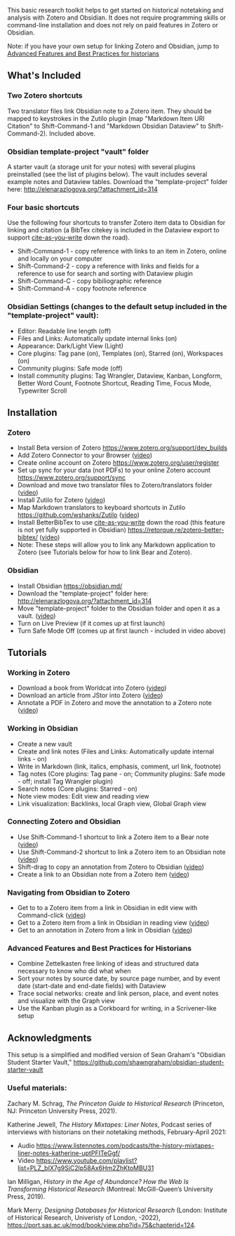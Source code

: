 This basic research toolkit helps to get started on historical notetaking and analysis with Zotero and Obsidian. It does not require programming skills or command-line installation and does not rely on paid features in Zotero or Obsidian.

Note: if you have your own setup for linking Zotero and Obsidian, jump to [Advanced Features and Best Practices for historians](https://github.com/erazlogo/obsidian-history-notes/blob/main/README.md#advanced-features-and-best-practices-for-historians)

## What's Included
### Two Zotero shortcuts
Two translator files link Obsidian note to a Zotero item. They should be mapped to keystrokes in the Zutilo plugin (map "Markdown Item URI Citation" to Shift-Command-1 and "Markdown Obsidian Dataview" to Shift-Command-2). Included above.
### Obsidian template-project "vault" folder
A starter vault (a storage unit for your notes) with several plugins preinstalled (see the list of plugins below). The vault includes several example notes and Dataview tables.
Download the "template-project" folder here: http://elenarazlogova.org/?attachment_id=314
### Four basic shortcuts
Use the following four shortcuts to transfer Zotero item data to Obsidian for linking and citation (a BibTex citekey is included in the Dataview export to support <a href="https://retorque.re/zotero-better-bibtex/citing/cayw/">cite-as-you-write</a> down the road).  
- Shift-Command-1 - copy reference with links to an item in Zotero, online and locally on your computer
- Shift-Command-2 - copy a reference with links and fields for a reference to use for search and sorting with Dataview plugin
- Shift-Command-C - copy bibiliographic reference
- Shift-Command-A - copy footnote reference
### Obsidian Settings (changes to the default setup included in the "template-project" vault): 
- Editor: Readable line length (off)
- Files and Links: Automatically update internal links (on)
- Appearance: Dark/Light View (Light)
- Core plugins: Tag pane (on), Templates (on), Starred (on), Workspaces (on)
- Community plugins: Safe mode (off)
- Install community plugins: Tag Wrangler, Dataview, Kanban, Longform, Better Word Count, Footnote Shortcut, Reading Time, Focus Mode, Typewriter Scroll
## Installation
### Zotero
- Install Beta version of Zotero https://www.zotero.org/support/dev_builds
- Add Zotero Connector to your Browser (<a href="https://youtu.be/QAIAzuuLvoo">video</a>)
- Create online account on Zotero https://www.zotero.org/user/register
- Set up sync for your data (not PDFs) to your online Zotero account https://www.zotero.org/support/sync
- Download and move two translator files to Zotero/translators folder (<a href="https://youtu.be/nc7TEFEbhpA" target="_blank">video</a>)
- Install Zutilo for Zotero (<a href="https://youtu.be/NSJGtaJPFns" target="_blank">video</a>)
- Map Markdown translators to keyboard shortcuts in Zutilo https://github.com/wshanks/Zutilo (<a href="https://youtu.be/WSt_Rib-dRc">video</a>)
- Install BetterBibTex to use <a href="https://retorque.re/zotero-better-bibtex/citing/cayw/">cite-as-you-write</a> down the road (this feature is not yet fully supported in Obsidian) https://retorque.re/zotero-better-bibtex/ (<a href="https://youtu.be/u40EGnPgnDw">video</a>)
- Note: These steps will allow you to link any Markdown application to Zotero (see Tutorials below for how to link Bear and Zotero).
### Obsidian
- Install Obsidian https://obsidian.md/
- Download the "template-project" folder here: http://elenarazlogova.org/?attachment_id=314
- Move "template-project" folder to the Obsidian folder and open it as a vault. (<a href="https://www.youtube.com/watch?v=Vly0x14FT28" target="_blank">video</a>)
- Turn on Live Preview (if it comes up at first launch)
- Turn Safe Mode Off (comes up at first launch - included in video above)
## Tutorials
### Working in Zotero
- Download a book from Worldcat into Zotero (<a href="https://youtu.be/jTLBonnAQjY">video</a>)
- Download an article from JStor into Zotero (<a href="https://youtu.be/kvZxNo52sFI">video</a>)
- Annotate a PDF in Zotero and move the annotation to a Zotero note (<a href="https://youtu.be/_hQm_joNZoQ">video</a>)
### Working in Obsidian
- Create a new vault
- Create and link notes (Files and Links: Automatically update internal links - on)
- Write in Markdown (link, italics, emphasis, comment, url link, footnote) 
- Tag notes (Core plugins: Tag pane - on; Community plugins: Safe mode - off; install Tag Wrangler plugin)
- Search notes (Core plugins: Starred - on)
- Note view modes: Edit view and reading view
- Link visualization: Backlinks, local Graph view, Global Graph view
### Connecting Zotero and Obsidian
- Use Shift-Command-1 shortcut to link a Zotero item to a Bear note (<a href="https://youtu.be/iQiYAoEaD9U">video</a>)
- Use Shift-Command-2 shortcut to link a Zotero item to an Obsidian note (<a href="https://youtu.be/y4Ye0OFzpQ8">video</a>)
- Shift-drag to copy an annotation from Zotero to Obsidian (<a href="https://youtu.be/2b9m8qPViZ4">video</a>)
- Create a link to an Obsidian note from a Zotero item (<a href="https://youtu.be/Bq-maQwngdo">video</a>)
### Navigating from Obsidian to Zotero
- Get to to a Zotero item from a link in Obsidian in edit view with Command-click (<a href="https://youtu.be/skNjwOGNYso">video</a>)
- Get to a Zotero item from a link in Obsidian in reading view (<a href="https://youtu.be/RYH4pSvlSeo">video</a>)
- Get to an annotation in Zotero from a link in Obsidian (<a href="https://youtu.be/OsYG_Vt87Ho">video</a>)
### Advanced Features and Best Practices for Historians
- Combine Zettelkasten free linking of ideas and structured data necessary to know who did what when
- Sort your notes by source date, by source page number, and by event date (start-date and end-date fields) with Dataview
- Trace social networks: create and link person, place, and event notes and visualize with the Graph view
- Use the Kanban plugin as a Corkboard for writing, in a Scrivener-like setup 
## Acknowledgments
This setup is a simplified and modified version of Sean Graham's "Obsidian Student Starter Vault," https://github.com/shawngraham/obsidian-student-starter-vault
### Useful materials:
Zachary M. Schrag, _The Princeton Guide to Historical Research_ (Princeton, NJ: Princeton University Press, 2021).

Katherine Jewell, _The History Mixtapes: Liner Notes_, Podcast series of interviews with historians on their notetaking methods, February-April 2021:
- Audio https://www.listennotes.com/podcasts/the-history-mixtapes-liner-notes-katherine-uptPFITeGgf/
- Video https://www.youtube.com/playlist?list=PLZ_bIX7g9SjC2lp58Ax6Hm2ZhKtoMBU31

Ian Milligan, _History in the Age of Abundance? How the Web Is Transforming Historical Research_ (Montreal: McGill-Queen’s University Press, 2019).

Mark Merry, _Designing Databases for Historical Research_ (London: Institute of Historical Research, Univeristy of London, -2022), https://port.sas.ac.uk/mod/book/view.php?id=75&chapterid=124.
